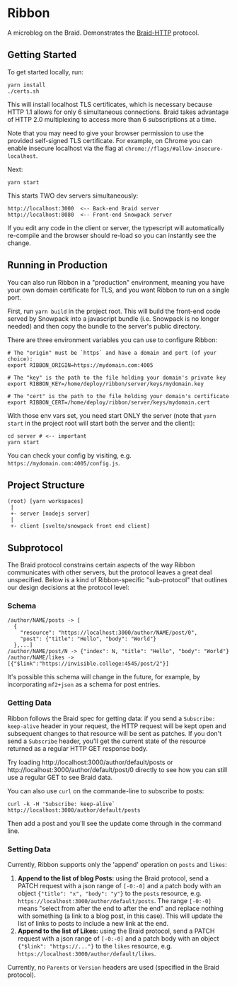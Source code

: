 # Ribbon

A microblog on the Braid. Demonstrates the [Braid-HTTP](https://braid.news) protocol.

## Getting Started

To get started locally, run:

```
yarn install
./certs.sh
```

This will install localhost TLS certificates, which is necessary because HTTP 1.1 allows for only 6 simultaneous connections. Braid takes advantage of HTTP 2.0 multiplexing to access more than 6 subscriptions at a time.

Note that you may need to give your browser permission to use the provided self-signed TLS certificate. For example, on Chrome you can enable insecure localhost via the flag at `chrome://flags/#allow-insecure-localhost`. 

Next:

```
yarn start
```

This starts TWO dev servers simultaneously:

```
http://localhost:3000  <-- Back-end Braid server
http://localhost:8080  <-- Front-end Snowpack server
```

If you edit any code in the client or server, the typescript will automatically re-compile and the browser should re-load so you can instantly see the change.

## Running in Production

You can also run Ribbon in a "production" environment, meaning you have your own domain certificate for TLS, and you want Ribbon to run on a single port.

First, run `yarn build` in the project root. This will build the front-end code served by Snowpack into a javascript bundle (i.e. Snowpack is no longer needed) and then copy the bundle to the server's public directory.

There are three environment variables you can use to configure Ribbon:

```
# The "origin" must be `https` and have a domain and port (of your choice):
export RIBBON_ORIGIN=https://mydomain.com:4005

# The "key" is the path to the file holding your domain's private key
export RIBBON_KEY=/home/deploy/ribbon/server/keys/mydomain.key

# The "cert" is the path to the file holding your domain's certificate
export RIBBON_CERT=/home/deploy/ribbon/server/keys/mydomain.cert
```

With those env vars set, you need start ONLY the server (note that `yarn start` in the project root will start both the server and the client):

```
cd server # <-- important
yarn start
```

You can check your config by visiting, e.g. `https://mydomain.com:4005/config.js`.

## Project Structure

```
(root) [yarn workspaces]
 |
 +- server [nodejs server]
 |
 +- client [svelte/snowpack front end client]
```

## Subprotocol

The Braid protocol constrains certain aspects of the way Ribbon communicates with other servers, but the protocol leaves a great deal unspecified. Below is a kind of Ribbon-specific "sub-protocol" that outlines our design decisions at the protocol level:

### Schema

```
/author/NAME/posts -> [
  {
    "resource": "https://localhost:3000/author/NAME/post/0",
    "post": {"title": "Hello", "body": "World"}
  },...]
/author/NAME/post/N -> {"index": N, "title": "Hello", "body": "World"}
/author/NAME/likes -> [{"$link":"https://invisible.college:4545/post/2"}]
```

It's possible this schema will change in the future, for example, by incorporating `mf2+json` as a schema for post entries.

### Getting Data

Ribbon follows the Braid spec for getting data: if you send a `Subscribe: keep-alive` header in your request, the HTTP request will be kept open and subsequent changes to that resource will be sent as patches. If you don't send a `Subscribe` header, you'll get the current state of the resource returned as a regular HTTP GET response body.

Try loading http://localhost:3000/author/default/posts or http://localhost:3000/author/default/post/0 directly to see how you can still use a regular GET to see Braid data.

You can also use `curl` on the commande-line to subscribe to posts:

```
curl -k -H 'Subscribe: keep-alive` http://localhost:3000/author/default/posts
```

Then add a post and you'll see the update come through in the command line.

### Setting Data

Currently, Ribbon supports only the 'append' operation on `posts` and `likes`:

1. **Append to the list of blog Posts:** using the Braid protocol, send a PATCH request with a json range of `[-0:-0]` and a patch body with an object `{"title": "x", "body": "y"}` to the `posts` resource, e.g. `https://localhost:3000/author/default/posts`. The range `[-0:-0]` means "select from after the end to after the end" and replace nothing with something (a link to a blog post, in this case). This will update the list of links to posts to include a new link at the end.
2. **Append to the list of Likes:** using the Braid protocol, send a PATCH request with a json range of `[-0:-0]` and a patch body with an object `{"$link": "https://..."}` to the `likes` resource, e.g. `https://localhost:3000/author/default/likes`. 

Currently, no `Parents` or `Version` headers are used (specified in the Braid protocol).
